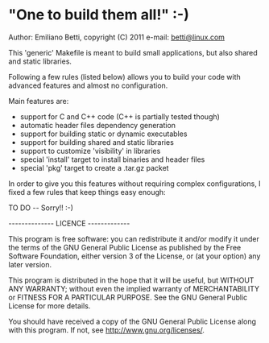 # "One to build them all!" :-)

Author: Emiliano Betti, copyright (C) 2011
e-mail: betti@linux.com

This 'generic' Makefile is meant to build small applications, but also shared
and static libraries.

Following a few rules (listed below) allows you to build your code with
advanced features and almost no configuration.

Main features are:
- support for C and C++ code (C++ is partially tested though)
- automatic header files dependency generation
- support for building static or dynamic executables
- support for building shared and static libraries
- support to customize 'visibility' in libraries
- special 'install' target to install binaries and header files
- special 'pkg' target to create a .tar.gz packet

In order to give you this features without requiring complex configurations, I
fixed a few rules that keep things easy enough:

TO DO -- Sorry!! :-)


-------------- LICENCE -------------

This program is free software: you can redistribute it and/or modify
it under the terms of the GNU General Public License as published by
the Free Software Foundation, either version 3 of the License, or
(at your option) any later version.

This program is distributed in the hope that it will be useful,
but WITHOUT ANY WARRANTY; without even the implied warranty of
MERCHANTABILITY or FITNESS FOR A PARTICULAR PURPOSE.  See the
GNU General Public License for more details.

You should have received a copy of the GNU General Public License
along with this program.  If not, see <http://www.gnu.org/licenses/>.

